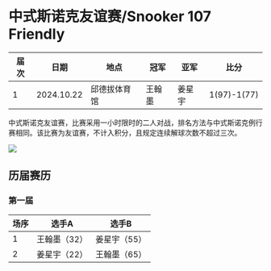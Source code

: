 # 中式斯诺克友谊赛/Snooker 107 Friendly

| 届次 | 日期       | 地点         | 冠军   | 亚军   | 比分 |
| ---- | ---------- | ------------ | ------ | ------ | ------ |
| 1    | 2024.10.22  | 邱德拔体育馆 | 王翰墨 | 姜星宇 | 1(97)-1(77) |

中式斯诺克友谊赛，比赛采用一小时限时的二人对战，排名方法与中式斯诺克例行赛相同。该比赛为友谊赛，不计入积分，且规定连续解球次数不超过三次。

![](./img/snooker_107_friendly.jpg)

## 历届赛历

### 第一届

| 场序 | 选手A        | 选手B       |
| ---- | ----------- | ----------- |
| 1    | 王翰墨（32） | 姜星宇（55） |
| 2    | 姜星宇（22） | 王翰墨（65） |
